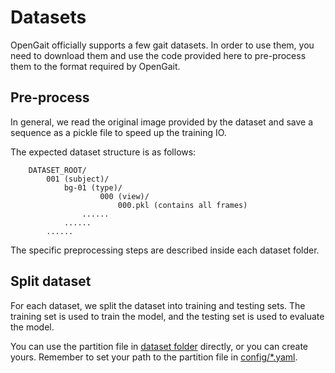 # Datasets
OpenGait officially supports a few gait datasets. In order to use them, you need to download them and use the code provided here to pre-process them to the format required by OpenGait.

## Pre-process
In general, we read the original image provided by the dataset and save a sequence as a pickle file to speed up the training IO. 

The expected dataset structure is as follows:
```
    DATASET_ROOT/
        001 (subject)/
            bg-01 (type)/
                    000 (view)/
                        000.pkl (contains all frames)
                ......
            ......
        ......
```

The specific preprocessing steps are described inside each dataset folder.

## Split dataset
For each dataset, we split the dataset into training and testing sets. The training set is used to train the model, and the testing set is used to evaluate the model.

You can use the partition file in [dataset folder](CASIA-B/CASIA-B.json) directly, or you can create yours. Remember to set your path to the partition file in [config/*.yaml](../config/).
